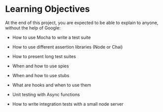 # Learning Objectives
At the end of this project, you are expected to be able to explain to anyone, without the help of Google:

* How to use Mocha to write a test suite

* How to use different assertion libraries (Node or Chai)

* How to present long test suites

* When and how to use spies

* When and how to use stubs

* What are hooks and when to use them

* Unit testing with Async functions

* How to write integration tests with a small node server
